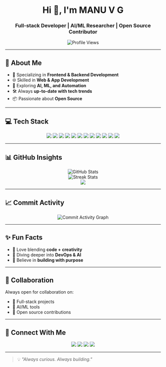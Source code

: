 <h1 align="center">Hi 👋, I'm MANU V G</h1>
<h3 align="center">Full-stack Developer | AI/ML Researcher | Open Source Contributor</h3>

<!-- Visitor Counter -->
<p align="center">
  <img src="https://komarev.com/ghpvc/?username=manuvg1907&label=Profile%20Views&color=blueviolet&style=for-the-badge" alt="Profile Views" />
</p>

---

## 🚀 About Me

- 🔧 Specializing in **Frontend & Backend Development**
- 🌐 Skilled in **Web & App Development**
- 🤖 Exploring **AI, ML, and Automation**
- 🛠️ Always **up-to-date with tech trends**
- 📦 Passionate about **Open Source**

---

## 💻 Tech Stack

<p align="center">
  <!-- Languages -->
  <img src="https://img.shields.io/badge/C-00599C?style=for-the-badge&logo=c&logoColor=white" />
  <img src="https://img.shields.io/badge/C++-00599C?style=for-the-badge&logo=c%2B%2B&logoColor=white" />
  <img src="https://img.shields.io/badge/Java-007396?style=for-the-badge&logo=java&logoColor=white" />
  <img src="https://img.shields.io/badge/Python-3776AB?style=for-the-badge&logo=python&logoColor=white" />
  
  <!-- Frontend -->
  <img src="https://img.shields.io/badge/React-61DAFB?style=for-the-badge&logo=react&logoColor=black" />
  <img src="https://img.shields.io/badge/JavaScript-F7DF1E?style=for-the-badge&logo=javascript&logoColor=black" />
  <img src="https://img.shields.io/badge/HTML5-E34F26?style=for-the-badge&logo=html5&logoColor=white" />
  <img src="https://img.shields.io/badge/CSS3-1572B6?style=for-the-badge&logo=css3&logoColor=white" />
  
  <!-- Tools & Backend -->
  <img src="https://img.shields.io/badge/Node.js-339933?style=for-the-badge&logo=node.js&logoColor=white" />
  <img src="https://img.shields.io/badge/Express.js-000000?style=for-the-badge&logo=express&logoColor=white" />
  
  <!-- Databases -->
  <img src="https://img.shields.io/badge/MySQL-005C84?style=for-the-badge&logo=mysql&logoColor=white" />
  <img src="https://img.shields.io/badge/MongoDB-4EA94B?style=for-the-badge&logo=mongodb&logoColor=white" />
</p>

---

## 📊 GitHub Insights

<p align="center">
  <img src="https://github-readme-stats.vercel.app/api?username=manuvg1907&show_icons=true&theme=radical" alt="GitHub Stats" />
  <br />
  <img src="https://github-readme-streak-stats.herokuapp.com/?user=manuvg1907&theme=radical" alt="Streak Stats" />
  <br />
  <img src="https://github-readme-stats.vercel.app/api/top-langs/?username=manuvg1907&layout=compact&theme=radical" />
</p>

---

## 📈 Commit Activity

<p align="center">
  <img src="https://github-profile-summary-cards.vercel.app/api/cards/profile-details?username=manuvg1907&theme=radical" alt="Commit Activity Graph" />
</p>

---

## ✨ Fun Facts

- 🎨 Love blending **code + creativity**
- 🌱 Diving deeper into **DevOps & AI**
- 🎯 Believe in **building with purpose**

---

## 🤝 Collaboration

Always open for collaboration on:

- 🚀 Full-stack projects
- 🤖 AI/ML tools
- 🌱 Open source contributions

---

## 🔗 Connect With Me

<p align="center">
  <a href="mailto:manuvgofficial@gmail.com"><img src="https://img.shields.io/badge/Email-D14836?style=for-the-badge&logo=gmail&logoColor=white" /></a>
  <a href="https://www.linkedin.com/in/your-linkedin"><img src="https://img.shields.io/badge/LinkedIn-0077B5?style=for-the-badge&logo=linkedin&logoColor=white" /></a>
  <a href="https://github.com/manuvg1907"><img src="https://img.shields.io/badge/GitHub-181717?style=for-the-badge&logo=github&logoColor=white" /></a>
  <a href="https://twitter.com/your-twitter"><img src="https://img.shields.io/badge/Twitter-1DA1F2?style=for-the-badge&logo=twitter&logoColor=white" /></a>
</p>

---

> 💡 *"Always curious. Always building."*
